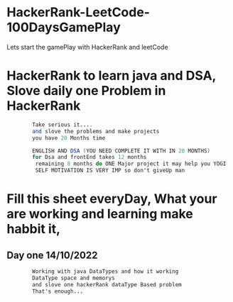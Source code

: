 # HackerRank-LeetCode-100DaysGamePlay
Lets start the gamePlay with HackerRank and leetCode

# HackerRank to learn java and DSA, Slove daily one Problem in HackerRank
```java
        Take serious it....
        and slove the problems and make projects 
        you have 20 Months time 

        ENGLISH AND DSA (YOU NEED COMPLETE IT WITH IN 20 MONTHS)
        for Dsa and frontEnd takes 12 months
         remaining 8 months do ONE Major project it may help you YOGI 
         SELF MOTIVATION IS VERY IMP so don't giveUp man 
```

# Fill this sheet everyDay, What your are working and learning make habbit it, 
## Day one 14/10/2022
```java
        Working with java DataTypes and how it working
        DataType space and memorys
        and slove one hackerRank dataType Based problem
        That's enough...
```